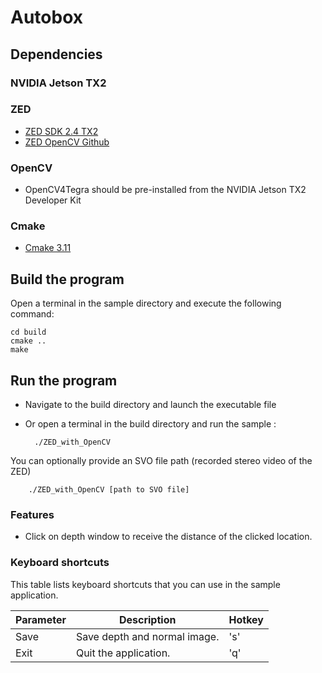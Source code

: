 # Autobox

## Dependencies

### NVIDIA Jetson TX2

### ZED

- [ZED SDK 2.4 TX2](https://www.stereolabs.com/developers/release/2.4/)
- [ZED OpenCV Github](https://github.com/stereolabs/zed-opencv)

### OpenCV

- OpenCV4Tegra should be pre-installed from the NVIDIA Jetson TX2 Developer Kit

### Cmake

- [Cmake 3.11](https://cmake.org/download/)

## Build the program

Open a terminal in the sample directory and execute the following command:

    cd build
    cmake ..
    make

## Run the program

- Navigate to the build directory and launch the executable file
- Or open a terminal in the build directory and run the sample :

        ./ZED_with_OpenCV

You can optionally provide an SVO file path (recorded stereo video of the ZED)

        ./ZED_with_OpenCV [path to SVO file]
        
### Features

- Click on depth window to receive the distance of the clicked location.

### Keyboard shortcuts

This table lists keyboard shortcuts that you can use in the sample application.

Parameter             | Description                   |   Hotkey
---------------------|------------------------------------|-------------------------------------------------
Save         | Save depth and normal image.      | 's'
Exit         | Quit the application.             | 'q'

